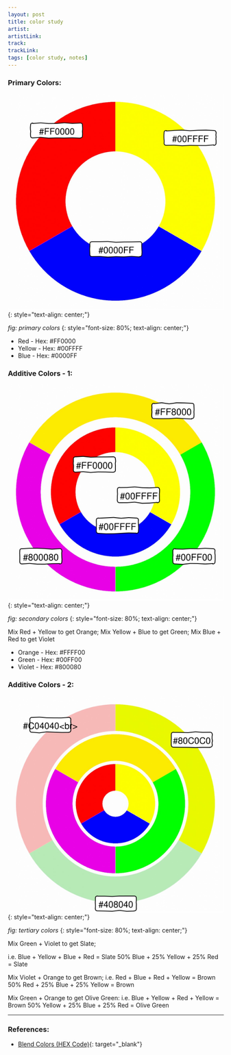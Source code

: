 ```yaml
---
layout: post
title: color study
artist: 
artistLink: 
track: 
trackLink: 
tags: [color study, notes]
---
```


### Primary Colors: 

![Primary Colors](/media/blogAssets/colorStudy/primary.svg)
{: style="text-align: center;"}

*fig: primary colors*
{: style="font-size: 80%; text-align: center;"}

- Red - Hex: #FF0000
- Yellow - Hex: #00FFFF
- Blue - Hex: #0000FF

### Additive Colors - 1:

![Secondary Colors](/media/blogAssets/colorStudy/secondary.svg)
{: style="text-align: center;"}

*fig: secondary colors*
{: style="font-size: 80%; text-align: center;"}

Mix Red + Yellow to get Orange; Mix Yellow + Blue to get Green; Mix Blue + Red to get Violet


- Orange - Hex: #FFFF00
- Green - Hex: #00FF00
- Violet - Hex: #800080

### Additive Colors - 2:

![Tertiary Colors](/media/blogAssets/colorStudy/tertiary.svg)
{: style="text-align: center;"}

*fig: tertiary colors*
{: style="font-size: 80%; text-align: center;"}

Mix Green + Violet to get Slate; 

i.e.
Blue + Yellow + Blue + Red = Slate
50% Blue + 25% Yellow + 25% Red = Slate 

Mix Violet + Orange to get Brown; 
i.e.
Red + Blue + Red + Yellow = Brown
50% Red + 25% Blue + 25% Yellow = Brown 

Mix Green + Orange to get Olive Green:
i.e.
Blue + Yellow + Red + Yellow = Brown
50% Yellow + 25% Blue + 25% Red = Olive Green 






-----

### References: <br>

* [Blend Colors (HEX Code)](https://meyerweb.com/eric/tools/color-blend/#:::hex){: target="_blank"}



